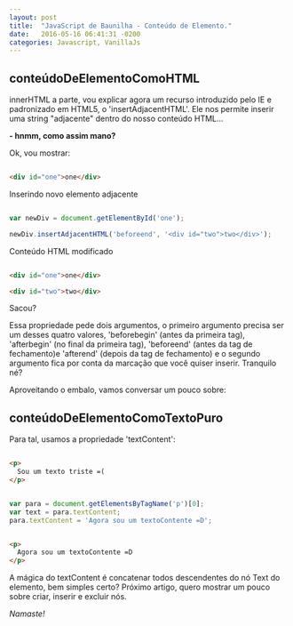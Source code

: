 ```yaml
---
layout: post
title:  "JavaScript de Baunilha - Conteúdo de Elemento."
date:   2016-05-16 06:41:31 -0200
categories: Javascript, VanillaJs
---
```


## conteúdoDeElementoComoHTML

innerHTML a parte, vou explicar agora um recurso introduzido pelo IE e padronizado em HTML5,
o 'insertAdjacentHTML'.
Ele nos permite inserir uma string "adjacente" dentro do nosso conteúdo HTML...

**- hnmm, como assim mano?**

Ok, vou mostrar:

```html

<div id="one">one</div>

```

Inserindo novo elemento adjacente

```javascript

var newDiv = document.getElementById('one');

newDiv.insertAdjacentHTML('beforeend', '<div id="two">two</div>');

```

Conteúdo HTML modificado

```html

<div id="one">one</div>

<div id="two">two</div>

```

Sacou?

Essa propriedade pede dois argumentos, o primeiro argumento precisa ser um desses quatro valores,
'beforebegin' (antes da primeira tag), 'afterbegin' (no final da primeira tag), 'beforeend' (antes da tag de fechamento)e 'afterend' (depois da tag de fechamento) e o segundo argumento fica por conta da marcação que você quiser inserir.
Tranquilo né?

Aproveitando o embalo, vamos conversar um pouco sobre:

## conteúdoDeElementoComoTextoPuro

Para tal, usamos a propriedade 'textContent':

```html

<p>
  Sou um texto triste =(
</p>

```

```javascript

var para = document.getElementsByTagName('p')[0];
var text = para.textContent;
para.textContent = 'Agora sou um textoContente =D';

```
```html

<p>
  Agora sou um textoContente =D
</p>

```

A mágica do textContent é concatenar todos descendentes do nó Text do elemento, bem simples certo?
Próximo artigo, quero mostrar um pouco sobre criar, inserir e excluir nós.

*Namaste!*
